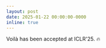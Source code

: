 ```yaml
---
layout: post
date: 2025-01-22 00:00:00-0000
inline: true
---
```


Voilà has been accepted at ICLR'25. :fire:
